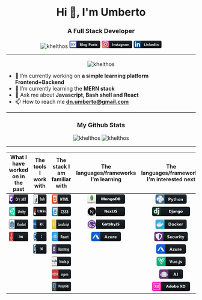 <h1 align="center">Hi 👋, I'm Umberto</h1>

<h3 align="center">A Full Stack Developer</h3>
<p align="center"> <img src="https://komarev.com/ghpvc/?username=khelthos" alt="khelthos" /> <img src="./images/devto_button_icon_151966.svg" alt="khelthos" height="20" /> <img src="./images/instagram_button_icon_151849.svg" alt="khelthos" height="20" /> <img src="./images/linkedin_button_icon_151847.svg" alt="khelthos" height="20" /></p>

---

<p align="center">
<img align="center"src="https://github-readme-stats.vercel.app/api?username=khelthos&show_icons=true&theme=synthwave" alt="khelthos" />

- 🔭 I’m currently working on **a simple learning platform Frontend+Backend**
- 🌱 I’m currently learning the **MERN stack**
- 💬 Ask me about **Javascript, Bash shell and React**
- 📫 How to reach me **dn.umberto@gmail.com**

</p>

---

<h3 align="center">My Github Stats</h3>

<p align="center"><img src="https://github-readme-stats.vercel.app/api/top-langs/?username=khelthos&layout=compact&theme=synthwave" alt="khelthos" />
<img src="https://github-readme-stats.vercel.app/api/wakatime?username=khelthos&theme=synthwave" alt="khelthos" /></p>

---

| What I have worked on in the past  | The tools I work with | The stack I am familiar with | The languages/frameworks I'm learning | The languages/frameworks I'm interested next |
|     :---:     |     :---:     |     :---:     |     :---:     |     :---:     |
| <img src="./images/csharp_dotnet_button_icon_151936.svg" alt="dotnet" height="25"/> | <img src="./images/bash_button_icon_151886.svg" alt="bash" height="25"/> | <img src="./images/html_button_icon_151929.svg" alt="html" height="25"/> | <img src="./images/mongodb_button_icon_151960-svg.svg" alt="mongodb" height="25"/> | <img src="./images/python_button_icon_151925.svg" alt="python" height="25"/> |
| <img src="./images/unity_button_icon_151945.svg" alt="unity" height="25"/> | <img src="./images/redhat_button_icon_146372.svg" alt="redhat" height="25"/> | <img src="./images/css_button_icon_151935.svg" alt="css" height="25"/> | <img src="./images/nextjs_button_icon_151960-svg.svg" alt="nextjs" height="25"/> | <img src="./images/django_button_icon_151960-svg.svg" alt="django" height="25"/> |
| <img src="./images/godot_button_icon_151956.svg" alt="godot" height="25"/> | <img src="./images/basic_button_icon_151909.svg" alt="basic" height="25" /> | <img src="./images/js_button_icon_151927.svg" alt="javascript" height="25"/> | <img src="./images/gatsby_button_icon_151960-svg.svg" alt="gatsbyjs" height="25"/> | <img src="./images/docker_button_icon_151885.svg" alt="docker" height="25"/> |
| <img src="./images/java_button_icon_151960-svg.svg" alt="java" height="25"/> | <img src="./images/c_button_icon_146610.svg" alt="c" height="25"/> | <img src="./images/react_button_icon_151947.svg" alt="react" height="25"/> | <img src="./images/azure_button_icon_151903.svg" alt="azure" height="25"/> | <img src="./images/security_button_icon_151909.svg" alt="security" height="25"/> |
|   | <img src="./images/sas_button_icon_151960-svg.svg" alt="sas" height="25"/>  | <img src="./images/bootstrap_button_icon_151958.svg" alt="bootstrap" height="25"/> |   | <img src="./images/azure_button_icon_151903.svg" alt="azure" height="25"/> |
|   |   | <img src="./images/nodejs_button_icon_151951.svg" alt="nodejs" height="25"/> |   | <img src="./images/vue_button_icon_151943.svg" alt="vue" height="25"/> |
|   |   | <img src="./images/npm_button_icon_151891.svg" alt="npm" height="25"/> |   | <img src="./images/ai_button_icon_151919.svg" alt="ai" height="25"/> |
|   |   | <img src="./images/postgre_button_icon_151960-svg.svg" alt="postgre" height="25"/> |   | <img src="./images/adobexd_button_icon_151960-svg.svg" alt="adobexd" height="25"/> |

